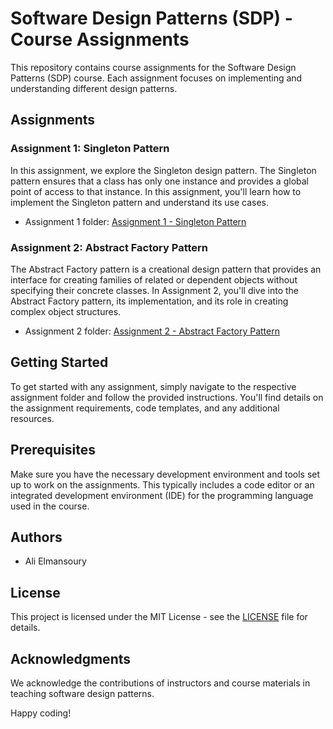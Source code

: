 # Software Design Patterns (SDP) - Course Assignments

This repository contains course assignments for the Software Design Patterns (SDP) course. Each assignment focuses on implementing and understanding different design patterns.

## Assignments

### Assignment 1: Singleton Pattern

In this assignment, we explore the Singleton design pattern. The Singleton pattern ensures that a class has only one instance and provides a global point of access to that instance. In this assignment, you'll learn how to implement the Singleton pattern and understand its use cases.

- Assignment 1 folder: [Assignment 1 - Singleton Pattern](Assignment%201/SDP-Assignment1)

### Assignment 2: Abstract Factory Pattern

The Abstract Factory pattern is a creational design pattern that provides an interface for creating families of related or dependent objects without specifying their concrete classes. In Assignment 2, you'll dive into the Abstract Factory pattern, its implementation, and its role in creating complex object structures.

- Assignment 2 folder: [Assignment 2 - Abstract Factory Pattern](Assignment%202/SDP-Assignment2)

## Getting Started

To get started with any assignment, simply navigate to the respective assignment folder and follow the provided instructions. You'll find details on the assignment requirements, code templates, and any additional resources.

## Prerequisites

Make sure you have the necessary development environment and tools set up to work on the assignments. This typically includes a code editor or an integrated development environment (IDE) for the programming language used in the course.

## Authors

- Ali Elmansoury 

## License

This project is licensed under the MIT License - see the [LICENSE](LICENSE) file for details.

## Acknowledgments

We acknowledge the contributions of instructors and course materials in teaching software design patterns.

Happy coding!
